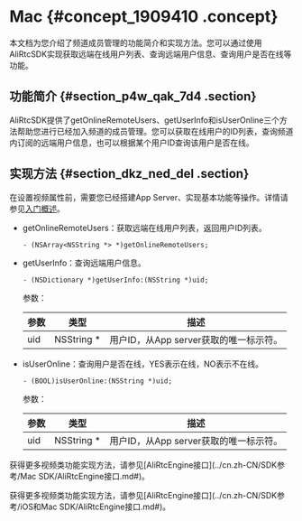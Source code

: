 # Mac {#concept_1909410 .concept}

本文档为您介绍了频道成员管理的功能简介和实现方法。您可以通过使用AliRtcSDK实现获取远端在线用户列表、查询远端用户信息、查询用户是否在线等功能。

## 功能简介 {#section_p4w_qak_7d4 .section}

AliRtcSDK提供了getOnlineRemoteUsers、getUserInfo和isUserOnline三个方法帮助您进行已经加入频道的成员管理。您可以获取在线用户的ID列表，查询频道内订阅的远端用户信息，也可以根据某个用户ID查询该用户是否在线。

## 实现方法 {#section_dkz_ned_del .section}

在设置视频属性前，需要您已经搭建App Server、实现基本功能等操作。详情请参见[入门概述](../cn.zh-CN/快速入门/入门概述.md#)。

-   getOnlineRemoteUsers：获取远端在线用户列表，返回用户ID列表。

    ``` {#d15e3001 .lanuage-c}
    - (NSArray<NSString *> *)getOnlineRemoteUsers;
    ```

-   getUserInfo：查询远端用户信息。

    ``` {#d15e3010 .lanuage-c}
    - (NSDictionary *)getUserInfo:(NSString *)uid;
    ```

    参数：

    |参数|类型|描述|
    |--|--|--|
    |uid|NSString \*|用户ID，从App server获取的唯一标示符。|

-   isUserOnline：查询用户是否在线，YES表示在线，NO表示不在线。

    ``` {#d15e3065 .lanuage-c}
    - (BOOL)isUserOnline:(NSString *)uid;
    ```

    参数：

    |参数|类型|描述|
    |--|--|--|
    |uid|NSString \*|用户ID，从App server获取的唯一标示符。|


获得更多视频类功能实现方法，请参见[AliRtcEngine接口](../cn.zh-CN/SDK参考/Mac SDK/AliRtcEngine接口.md#)。

获得更多视频类功能实现方法，请参见[AliRtcEngine接口](../cn.zh-CN/SDK参考/iOS和Mac SDK/AliRtcEngine接口.md#)。

